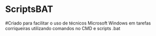 # ScriptsBAT
#Criado para facilitar o uso de técnicos Microsoft Windows em tarefas corriqueiras utilizando comandos no CMD e scripts .bat
